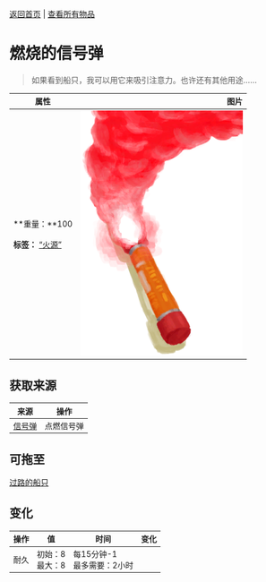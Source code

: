 [返回首页](index.md)   |  [查看所有物品](object.md)
# 燃烧的信号弹  
> 如果看到船只，我可以用它来吸引注意力。也许还有其他用途……  
  
  属性  |   图片   
 ----  |  ----:   
 **重量：**100<br><br>**标签：**	[“火源”](tag_FireSource.md)  |  ![](Sprite/FlareLit.png)   
  
## 获取来源  
来源  |  操作  
----  |  ----  
[信号弹](FlareHand.md)  |  点燃信号弹  
## 可拖至  
[过路的船只](PassingShip.md)  
## 变化  
操作  |  值  |  时间  |  变化  
----  |  ----  |  ----  |  ----  
耐久  |  初始：8<br>最大：8  |  每15分钟-1<br>最多需要：2小时  |    
